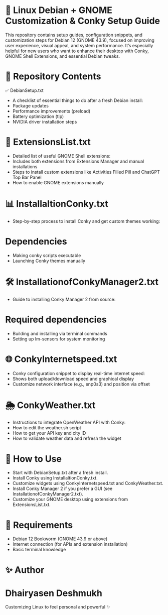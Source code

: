 # 🐧 Linux Debian + GNOME Customization & Conky Setup Guide

This repository contains setup guides, configuration snippets, and customization steps for Debian 12 (GNOME 43.9), focused on improving user experience, visual appeal, and system performance. It’s especially helpful for new users who want to enhance their desktop with Conky, GNOME Shell Extensions, and essential Debian tweaks.

# 📁 Repository Contents

✅ DebianSetup.txt
- A checklist of essential things to do after a fresh Debian install:
- Package updates
- Performance improvements (preload)
- Battery optimization (tlp)
- NVIDIA driver installation steps

# 🎨 ExtensionsList.txt
- Detailed list of useful GNOME Shell extensions:
- Includes both extensions from Extensions Manager and manual installations
- Steps to install custom extensions like Activities Filled Pill and ChatGPT Top Bar Panel
- How to enable GNOME extensions manually

# 📊 InstallaltionConky.txt
- Step-by-step process to install Conky and get custom themes working:

# Dependencies
- Making conky scripts executable
- Launching Conky themes manually

# 🛠 InstallationofConkyManager2.txt
- Guide to installing Conky Manager 2 from source:

# Required dependencies
- Building and installing via terminal commands
- Setting up lm-sensors for system monitoring

# 🌐 ConkyInternetspeed.txt
- Conky configuration snippet to display real-time internet speed:
- Shows both upload/download speed and graphical display
- Customize network interface (e.g., enp0s3) and position via offset

# 🌦 ConkyWeather.txt
- Instructions to integrate OpenWeather API with Conky:
- How to edit the weather.sh script
- How to get your API key and city ID
- How to validate weather data and refresh the widget

# 🚀 How to Use
- Start with DebianSetup.txt after a fresh install.
- Install Conky using InstallaltionConky.txt.
- Customize widgets using ConkyInternetspeed.txt and ConkyWeather.txt.
- Install Conky Manager 2 if you prefer a GUI (see InstallationofConkyManager2.txt).
- Customize your GNOME desktop using extensions from ExtensionsList.txt.

# 🧠 Requirements
- Debian 12 Bookworm (GNOME 43.9 or above)
- Internet connection (for APIs and extension installation)
- Basic terminal knowledge

# ✨ Author

# Dhairyasen Deshmukh
Customizing Linux to feel personal and powerful ✨
